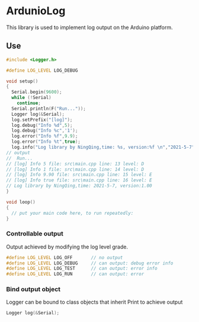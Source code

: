 # ArdunioLog
This library is used to implement log output on the Arduino platform.

## Use

```c++
#include <Logger.h>

#define LOG_LEVEL LOG_DEBUG

void setup()
{
  Serial.begin(9600);
  while (!Serial)
    continue;
  Serial.println(F("Run..."));
  Logger log(&Serial);
  log.setPrefix("[log]");
  log.debug("Info %d",5);
  log.debug("Info %c",'1');
  log.error("Info %f",9.9);
  log.error("Info %t",true);
  log.info("Log library by NingQing,time: %s, version:%f \n","2021-5-7",1.0);
// output
//  Run...
// [log] Info 5 file: src\main.cpp line: 13 level: D
// [log] Info 1 file: src\main.cpp line: 14 level: D
// [log] Info 9.90 file: src\main.cpp line: 15 level: E
// [log] Info true file: src\main.cpp line: 16 level: E
// Log library by NingQing,time: 2021-5-7, version:1.00  
}

void loop()
{
  // put your main code here, to run repeatedly:
}
```
### Controllable output
Output achieved by modifying the log level grade.
```c++
#define LOG_LEVEL LOG_OFF       // no output
#define LOG_LEVEL LOG_DEBUG     // can output: debug error info
#define LOG_LEVEL LOG_TEST      // can output: error info
#define LOG_LEVEL LOG_RUN       // can output: error

```
### Bind output object
Logger can be bound to class objects that inherit Print to achieve output
```c++
Logger log(&Serial);
```
